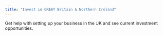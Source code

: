 ```yaml
---
title: "Invest in GREAT Britain & Northern Ireland"
---
```


Get help with setting up your business in the UK and see current investment opportunities.
